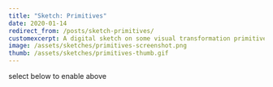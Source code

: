```yaml
---
title: "Sketch: Primitives"
date: 2020-01-14
redirect_from: /posts/sketch-primitives/
customexcerpt: A digital sketch on some visual transformation primitives.
image: /assets/sketches/primitives-screenshot.png
thumb: /assets/sketches/primitives-thumb.gif
---
```


<script src="/assets/lib/p5-0.10.2.js"></script>
<script src="/assets/sketches/primitives.js"></script>

<style>
    .top-holder {
        width: 100%;
        /* margin: 10px; */
    }

    .top-holder canvas {
        margin-left: auto;
        margin-right: auto;
        display: block;
    }

    .holder {
        display: inline-block;
    }

    .clear {
        clear: both;
    }

    .holder canvas {
        margin-left: auto;
        margin-right: auto;
        display: block;
        margin: 10px;
    }

@keyframes slide {
  from { left: 100%;}
  to { left: -100%;}
}
@-webkit-keyframes slide {
  from { left: 100%;}
  to { left: -100%;}
}

.marquee {
    overflow: hidden;
}

.notice {
    position: relative;
    margin-top: 28px;
    margin-bottom: -2px;
    animation-name: slide;
    animation-duration: 20s;
    animation-timing-function: linear;
    animation-iteration-count: infinite;
    -webkit-animation-name: slide;
    -webkit-animation-duration: 20s;
    -webkit-animation-timing-function:linear;
    -webkit-animation-iteration-count: infinite;
}

</style>


<div id="big-container" class="container"></div>
<div class="clear"></div>
<!-- <div class="marquee"> -->
<p class="mt5">select below to enable above</p>
<!-- </div> -->
<div id="many-container"></div>
